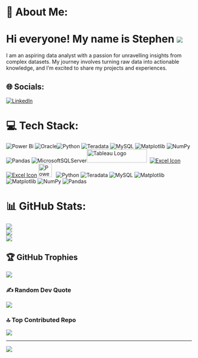 # 💫 About Me:
Hi everyone! My name is Stephen ![](https://user-images.githubusercontent.com/18350557/176309783-0785949b-9127-417c-8b55-ab5a4333674e.gif)
===========================================================================================================================

I am an aspiring data analyst with a passion for unravelling insights from complex datasets. My journey involves turning raw data into actionable knowledge, and I’m excited to share my projects and experiences.<br>


## 🌐 Socials:
[![LinkedIn](https://img.shields.io/badge/LinkedIn-%230077B5.svg?logo=linkedin&logoColor=white)](https://linkedin.com/in/stephen-ck-leung) 

# 💻 Tech Stack:
![Power Bi](https://img.shields.io/badge/power_bi-F2C811?style=flat&logo=powerbi&logoColor=black) ![Oracle](https://img.shields.io/badge/Oracle-F80000?style=flat&logo=oracle&logoColor=white)![Python](https://img.shields.io/badge/python-3670A0?style=flat&logo=python&logoColor=ffdd54) ![Teradata](https://img.shields.io/badge/Teradata-F37440?style=flat&logo=teradata&logoColor=white) ![MySQL](https://img.shields.io/badge/mysql-4479A1.svg?style=flat&logo=mysql&logoColor=white) ![Matplotlib](https://img.shields.io/badge/Matplotlib-%23ffffff.svg?style=flat&logo=Matplotlib&logoColor=black) ![NumPy](https://img.shields.io/badge/numpy-%23013243.svg?style=flat&logo=numpy&logoColor=white) ![Pandas](https://img.shields.io/badge/pandas-%23150458.svg?style=flat&logo=pandas&logoColor=white) ![MicrosoftSQLServer](https://img.shields.io/badge/Microsoft%20SQL%20Server-CC2927?style=flat&logo=microsoft%20sql%20server&logoColor=white)<a href="https://public.tableau.com/app/profile/stephen.leung1687/vizzes" target="_blank" rel="noreferrer; return false;"><img src="https://raw.githubusercontent.com/gilbarbara/logos/main/logos/tableau.svg" width="163" height="36" alt="Tableau Logo" /></a>&nbsp; 
[![Excel Icon](https://img.icons8.com/office/40/null/ms-excel.png)](https://www.microsoft.com/en-us/microsoft-365/excel)
[![Excel Icon](https://img.icons8.com/color/48/microsoft-excel-2019--v1.png)](https://www.microsoft.com/en-us/microsoft-365/excel)
<a href="https://app.powerbi.com/" target="_blank" rel="noreferrer"><img src="https://cdn.worldvectorlogo.com/logos/power-bi.svg" width="36" height="36" alt="PowerBI" /></a>&nbsp;&nbsp;
![Python](https://img.shields.io/badge/python-3670A0?style=for-the-badge&logo=python&logoColor=ffdd54) ![Teradata](https://img.shields.io/badge/Teradata-F37440?style=for-the-badge&logo=teradata&logoColor=white) ![MySQL](https://img.shields.io/badge/mysql-4479A1.svg?style=for-the-badge&logo=mysql&logoColor=white) ![Matplotlib](https://img.shields.io/badge/Matplotlib-%23ffffff.svg?style=for-the-badge&logo=Matplotlib&logoColor=black) ![Matplotlib](https://img.shields.io/badge/Matplotlib-%23ffffff.svg?style=for-the-badge&logo=Matplotlib&logoColor=black) ![NumPy](https://img.shields.io/badge/numpy-%23013243.svg?style=for-the-badge&logo=numpy&logoColor=white) ![Pandas](https://img.shields.io/badge/pandas-%23150458.svg?style=for-the-badge&logo=pandas&logoColor=white)

# 📊 GitHub Stats:
![](https://github-readme-stats.vercel.app/api?username=stephen-data&theme=dark&hide_border=false&include_all_commits=true&count_private=true)<br/>
![](https://github-readme-streak-stats.herokuapp.com/?user=stephen-data&theme=dark&hide_border=false)<br/>
![](https://github-readme-stats.vercel.app/api/top-langs/?username=stephen-data&theme=dark&hide_border=false&include_all_commits=true&count_private=true&layout=compact)

## 🏆 GitHub Trophies
![](https://github-profile-trophy.vercel.app/?username=stephen-data&theme=radical&no-frame=false&no-bg=true&margin-w=4)

### ✍️ Random Dev Quote
![](https://quotes-github-readme.vercel.app/api?type=vetical&theme=radical)

### 🔝 Top Contributed Repo
![](https://github-contributor-stats.vercel.app/api?username=stephen-data&limit=5&theme=dark&combine_all_yearly_contributions=true)

---
[![](https://visitcount.itsvg.in/api?id=stephen-data&icon=1&color=0)](https://visitcount.itsvg.in)

<!-- Proudly created with GPRM ( https://gprm.itsvg.in ) -->
